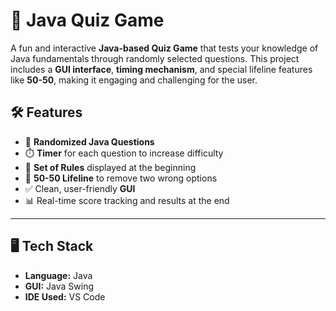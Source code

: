 # 🧠 Java Quiz Game

A fun and interactive **Java-based Quiz Game** that tests your knowledge of Java fundamentals through randomly selected questions. This project includes a **GUI interface**, **timing mechanism**, and special lifeline features like **50-50**, making it engaging and challenging for the user.

## 🛠️ Features

- 🎲 **Randomized Java Questions**
- ⏱️ **Timer** for each question to increase difficulty
- 📜 **Set of Rules** displayed at the beginning
- 🧩 **50-50 Lifeline** to remove two wrong options
- ✅ Clean, user-friendly **GUI**
- 📊 Real-time score tracking and results at the end

---

## 🖥️ Tech Stack

- **Language:** Java  
- **GUI:** Java Swing  
- **IDE Used:** VS Code
